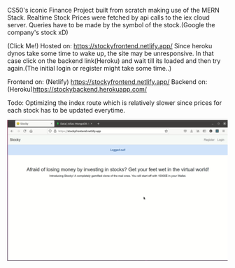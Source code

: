 CS50's iconic Finance Project built from scratch making use of the MERN Stack.
Realtime Stock Prices were fetched by api calls to the iex cloud server.
Queries have to be made by the symbol of the stock.(Google the company's stock xD)

(Click Me!)
Hosted on: https://stockyfrontend.netlify.app/
Since heroku dynos take some time to wake up, the site may be unresponsive. In that case click on the backend link(Heroku) and wait till its loaded and then try again.(The initial login or register might take some time..)

Frontend on: (Netlify) https://stockyfrontend.netlify.app/
Backend on: (Heroku)https://stockybackend.herokuapp.com/

Todo:
Optimizing the index route which is relatively slower since prices for each stock has to be updated everytime.

![Demo](StockyHosted.gif)
